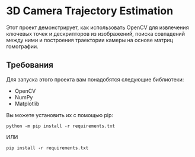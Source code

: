 # 3D Camera Trajectory Estimation

Этот проект демонстрирует, как использовать OpenCV для извлечения ключевых точек и дескрипторов из изображений, поиска совпадений между ними и построения траектории камеры на основе матриц гомографии.

## Требования

Для запуска этого проекта вам понадобятся следующие библиотеки:

- OpenCV
- NumPy
- Matplotlib

Вы можете установить их с помощью pip:

```
python -m pip install -r requirements.txt
```
ИЛИ
```
pip install -r requirements.txt
```
